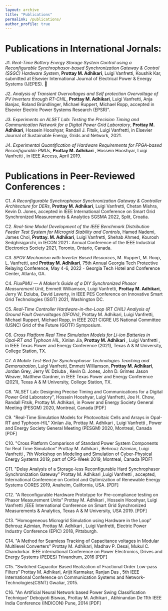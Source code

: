 ```yaml
---
layout: archive
title: "Publications"
permalink: /publications/
author_profile: true
---
```


Publications in International Jornals:
======

J1. _Real-Time Battery Energy Storage System Control using a Reconfigurable Synchrophasor-based Synchronization Gateway & Control (SSGC) Hardware System_, **Prottay M. Adhikari**, Luigi Vanfretti, Koushik Kar, submitted at Elsevier International Journal of Electrical Power & Energy Systems (IJEPES). 📄

J2. _Analysis of Transient Overvoltages and Self protection Overvoltage of PV Inverters through RT-CHIL_, **Prottay M. Adhikari**, Luigi Vanfretti, Anja Banjac, Roland Bründlinger, Michael Ruppert, Michael Ropp, accepted in Elsevier Electric Power Systems Research (EPSR)".

J3. _Experiments on ALSET Lab: Testing the Precision Timing and Communication Network for a Digital Power Grid Laboratory_, **Prottay M. Adhikari**, Hossein Hooshyar, Randall J. Fitsik,  Luigi Vanfretti, in Elsevier Journal of Sustainable Energy, Grids and Network, 2021. 

J4. _Experimental Quantification of Hardware Requirements for FPGA-based Reconfigurable PMUs_, **Prottay M. Adhikari** , Hossein Hooshyar, Luigi Vanfretti  , in IEEE Access, April 2019.




Publications in Peer-Reviewed Conferences :
======

C1. _A Reconfigurable Synchrophasor Synchronization Gateway & Controller Architecture for DERs_, **Prottay M. Adhikari**, Luigi Vanfretti, Chetan Mishra, Kevin D. Jones,  accepted in IEEE International Conference on Smart Grid Synchronized Measurements & Analytics SGSMA 2022, Split, Croatia.

C2. _Real-time Model Development of the IEEE Benchmark Distribution Feeder Test System for Microgrid Stability and Controls_, Hamed Nademi, James Choi, **Prottay. M. Adhikari**, Luigi Vanfretti, Shehab Ahmed, Kourosh Sedghisigarchi,  in IECON 2021 : Annual Conference of the IEEE Industrial Electronics Society 2021, Toronto, Ontario, Canada. 

C3. _SPOV Mechanism with Inverter Based Resources_, M. Ruppert, M. Roop, L. Vanfretti, and **Prottay M. Adhikari**, 75th Annual Georgia Tech Protective Relaying Conference, May 4-6, 2022 - Georgia Tech Hotel and Conference Center, Atlanta, GA.

C4. _FluxPMU — A Maker’s Guide of a DIY Synchronized Phasor Measurement Unit_, Emmett Williamson, Luigi Vanfretti, **Prottay M. Adhikari**, Jerry W. Dziuba,  David Laverty, in IEEE PES Conference on Innovative Smart Grid Technologies (ISGT) 2021, Washington DC. 

C5. _Real-Time Controller Hardware-in-the-Loop (RT CHIL) Analysis of Ground Fault Overvoltages (GFOVs)_,  Prottay M. Adhikari, Luigi Vanfretti, Michael Ruppert, Michael Ropp, in IEEE 2021 CIGRE US National Committee (USNC) Grid of the Future (GOTF) Symposium. 

C6. _Cross Platform Real Time Simulation Models for Li-ion Batteries in Opal-RT and Typhoon HIL_, Xinlan Jia, **Prottay M. Adhikari** , Luigi Vanfretti , in IEEE Texas Power and Energy Conference (2021), Texas A & M University, College Station, TX. 

C7. _A Mobile Test-Bed for Synchrophasor Technologies Teaching and Demonstration_, Luigi Vanfretti, Emmett Williamson, **Prottay M. Adhikari**, Jordan Grey, Jerry W. Dziuba , Kevin D. Jones, John D. Grimes Jason Weaver, Matthew Gardner, in IEEE Texas Power and Energy Conference (2021), Texas A & M University, College Station, TX. 

C8. "ALSET Lab: Designing Precise Timing and Communications for a Digital Power Grid Laboratory", Hossein Hooshyar, Luigi Vanfretti, Joe H. Chow, Randall Fitsik, Prottay M. Adhikari,  in Power and Energy Society General Meeting (PESGM) 2020, Montreal, Canada [PDF]

C9. "Real-Time Simulation Models for Photovoltaic Cells and Arrays in Opal-RT and Typhoon-HIL"  Xinlan Jia, Prottay M. Adhikari , Luigi Vanfretti , Power and Energy Society General Meeting (PESGM) 2020, Montreal, Canada [PDF]

C10. "Cross Platform Comparison of Standard Power System Components for Real Time Simulation”    Prottay M. Adhikari , Behrouz Azimian, Luigi Vanfretti  , 7th Workshop on Modeling and Simulation of Cyber-Physical Energy Systems 2019, part of CPS-Week 2019, Montreal, Canada [PDF]

C11. "Delay Analysis of a Storage-less Reconfigurable Hard Synchrophasor Synchronization Gateway" Prottay M. Adhikari ,Luigi Vanfretti , accepted, International Conference on Control and Optimization of Renewable Energy Systems CORES 2019, Anaheim, California, USA. [PDF] 

C12.  "A Reconfigurable Hardware Prototype for Pre-compliance testing on Phasor Measurement Units” Prottay M. Adhikari , Hossein Hooshyar, Luigi Vanfretti ,IEEE International Conference on Smart Grid Synchronized Measurements & Analytics, Texas A & M University, USA 2019. [PDF]

C13. "Homogeneous Microgrid Simulation using Hardware in the Loop”  Behrouz Azimian,  Prottay M. Adhikari , Luigi Vanfretti, Electric Power Industry Conference (EPIC) 2018, Pittsburgh. 

C14. "A Method for Seamless Tracking of Capacitance voltages in Modular Multilevel Converters"    Prottay M. Adhikari, Madhav P. Desai, Mukul C. Chandorkar.    IEEE international Conference on Power Electronics, Drives and Energy Systems  (PEDES) Trivandrum, 2016 [PDF]

C15. "Switched Capacitor Based Realization of Fractional Order Low-pass Filters” Prottay M. Adhikari, Arijit Karmakar, Ranjan Das , 5th IEEE International Conference on Communication Systems and Network-Technologies(CSNT) Gwaliar, 2015.​

C16. "An Artificial Neural Network based Power Swing Classification Technique” Debojyoti Biswas, Prottay M. Adhikari , Abhinandan De  11th IEEE India Conference (INDICON) Pune, 2014 [PDF]
